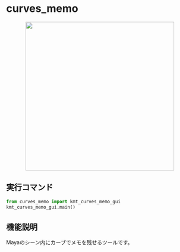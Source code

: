 # curves_memo
<p align="center">
<img src="https://user-images.githubusercontent.com/69702777/218745375-20123433-345c-4d33-8b6d-4d8267bb068a.gif" width="400">
</p>

## 実行コマンド
```python
from curves_memo import kmt_curves_memo_gui
kmt_curves_memo_gui.main()
```
## 機能説明
Mayaのシーン内にカーブでメモを残せるツールです。
